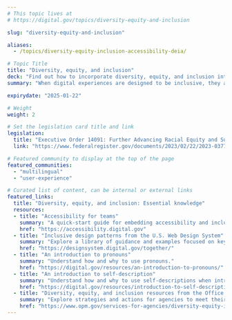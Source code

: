 ```yaml
---
# This topic lives at
# https://digital.gov/topics/diversity-equity-and-inclusion

slug: "diversity-equity-and-inclusion"

aliases:
  - /topics/diversity-equity-inclusion-accessibility-deia/

# Topic Title
title: "Diversity, equity, and inclusion"
deck: "Find out how to incorporate diversity, equity, and inclusion into digital experiences."
summary: "When digital experiences are designed to be inclusive, they are accessible to all — people with diverse abilities, people who speak different languages, and people from diverse cultural, ethnic, and economic backgrounds. Inclusion creates a better user experience for everyone."

expirydate: "2025-01-22"

# Weight
weight: 2

# Set the legislation card title and link
legislation:
  title: "Executive Order 14091: Further Advancing Racial Equity and Support for Underserved Communities Through the Federal Government"
  link: "https://www.federalregister.gov/documents/2023/02/22/2023-03779/further-advancing-racial-equity-and-support-for-underserved-communities-through-the-federal"

# Featured community to display at the top of the page
featured_communities:
  - "multilingual"
  - "user-experience"

# Curated list of content, can be internal or external links
featured_links:
  title: "Diversity, equity, and inclusion: Essential knowledge"
  resources:
  - title: "Accessibility for teams"
    summary: "A quick-start guide for embedding accessibility and inclusive design practices into your team’s workflow."
    href: "https://accessibility.digital.gov"
  - title: "Inclusive design patterns from the U.S. Web Design System"
    summary: "Explore a library of guidance and examples focused on key digital interactions that foster effective, inclusive, and equitable digital experiences."
    href: "https://designsystem.digital.gov/together/"
  - title: "An introduction to pronouns"
    summary: "Understand how and why to use pronouns."
    href: "https://digital.gov/resources/an-introduction-to-pronouns/"
  - title: "An introduction to self-description"
    summary: "Understand how and why to use self-descriptions when introducing yourself during events and presentations."
    href: "https://digital.gov/resources/introduction-to-self-description/"
  - title: "Diversity, equity, and inclusion resources from the Office of Personnel Management"
    summary: "Explore strategies and actions for agencies to meet their diversity, equity, and inclusion goals."
    href: "https://www.opm.gov/services-for-agencies/diversity-equity-inclusion-and-accessibility/"
---
```


